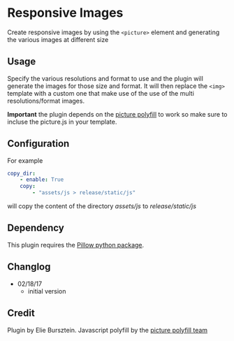 # Responsive Images

Create responsive images by using the `<picture>` element and generating the various
images at different size

## Usage

Specify the various resolutions and format to use and the plugin will generate the images 
for those size and format. It will then replace the `<img>` template with a custom one that
make use of the use of the multi resolutions/format images.

**Important** the plugin depends on the [picture polyfill](https://github.com/scottjehl/picturefill) 
to work so make sure to incluse the picture.js in your template.

## Configuration
For example
```yaml
copy_dir:
    - enable: True
    copy:
        - "assets/js > release/static/js"
```

will copy the content of the directory *assets/js* to  *release/static/js*

## Dependency

This plugin requires the [Pillow python package](https://python-pillow.org/).


## Changlog
- 02/18/17
    - initial version

## Credit
Plugin by Elie Bursztein. Javascript polyfill by the [picture polyfill team](https://raw.githubusercontent.com/scottjehl/picturefill/master/Authors.txt)
